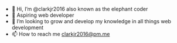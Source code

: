 - 👋 Hi, I’m @clarkjr2016 also known as the elephant coder
- 👀 Aspiring web developer
- 💞️ I’m looking to grow and develop my knowledge in all things web development
- 📫 How to reach me clarkjr2016@pm.me

<!---
clarkjr2016/clarkjr2016 is a ✨ special ✨ repository because its `README.md` (this file) appears on your GitHub profile.
You can click the Preview link to take a look at your changes.
--->
